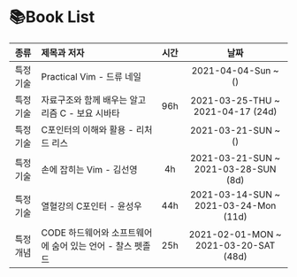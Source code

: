 # 📚Book List
|종류|제목과 저자|시간|날짜| 
|:-------:|:-----------------------------|:--------:|:--------:|
|특정 기술|Practical Vim - 드류 네일||2021-04-04-Sun ~ ()|
|특정 기술|자료구조와 함께 배우는 알고리즘 C - 보요 시바타|96h|2021-03-25-THU ~ 2021-04-17 (24d)|
|특정 기술|C포인터의 이해와 활용 - 리처드 리스||2021-03-21-SUN ~ ()|
|특정 기술|손에 잡히는 Vim - 김선영|4h|2021-03-21-SUN ~ 2021-03-28-SUN (8d)|
|특정 기술|열혈강의 C포인터 - 윤성우|44h|2021-03-14-SUN ~ 2021-03-24-Mon (11d)|
|특정 개념|CODE 하드웨어와 소프트웨어에 숨어 있는 언어 - 찰스 펫졸드|25h|2021-02-01-MON ~ 2021-03-20-SAT (48d)|
